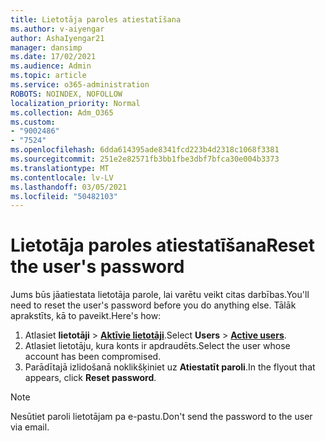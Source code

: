 ```yaml
---
title: Lietotāja paroles atiestatīšana
ms.author: v-aiyengar
author: AshaIyengar21
manager: dansimp
ms.date: 17/02/2021
ms.audience: Admin
ms.topic: article
ms.service: o365-administration
ROBOTS: NOINDEX, NOFOLLOW
localization_priority: Normal
ms.collection: Adm_O365
ms.custom:
- "9002486"
- "7524"
ms.openlocfilehash: 6dda614395ade8341fcd223b4d2318c1068f3381
ms.sourcegitcommit: 251e2e82571fb3bb1fbe3dbf7bfca30e004b3373
ms.translationtype: MT
ms.contentlocale: lv-LV
ms.lasthandoff: 03/05/2021
ms.locfileid: "50482103"
---
```

# <a name="reset-the-users-password"></a><span data-ttu-id="88605-102">Lietotāja paroles atiestatīšana</span><span class="sxs-lookup"><span data-stu-id="88605-102">Reset the user's password</span></span>

<span data-ttu-id="88605-103">Jums būs jāatiestata lietotāja parole, lai varētu veikt citas darbības.</span><span class="sxs-lookup"><span data-stu-id="88605-103">You'll need to reset the user's password before you do anything else.</span></span> <span data-ttu-id="88605-104">Tālāk aprakstīts, kā to paveikt.</span><span class="sxs-lookup"><span data-stu-id="88605-104">Here's how:</span></span>

1. <span data-ttu-id="88605-105">Atlasiet **lietotāji**  >  **[Aktīvie lietotāji](https://go.microsoft.com/fwlink/p/?linkid=834822)**.</span><span class="sxs-lookup"><span data-stu-id="88605-105">Select **Users** > **[Active users](https://go.microsoft.com/fwlink/p/?linkid=834822)**.</span></span>
1. <span data-ttu-id="88605-106">Atlasiet lietotāju, kura konts ir apdraudēts.</span><span class="sxs-lookup"><span data-stu-id="88605-106">Select the user whose account has been compromised.</span></span>
1. <span data-ttu-id="88605-107">Parādītajā izlidošanā noklikšķiniet uz **Atiestatīt paroli**.</span><span class="sxs-lookup"><span data-stu-id="88605-107">In the flyout that appears, click **Reset password**.</span></span>

> [!NOTE]
> <span data-ttu-id="88605-108">Nesūtiet paroli lietotājam pa e-pastu.</span><span class="sxs-lookup"><span data-stu-id="88605-108">Don't send the password to the user via email.</span></span>
